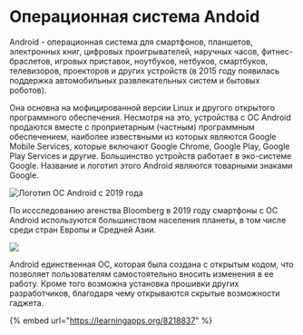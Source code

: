 # Операционная система Andoid

Android - операционная система для смартфонов, планшетов, электронных книг, цифровых проигрывателей, наручных часов, фитнес-браслетов, игровых приставок, ноутбуков, нетбуков, смартбуков, телевизоров, проекторов и других устройств \(в 2015 году появилась поддержка автомобильных развлекательных систем и бытовых роботов\).

Она основна на мофицированной версии Linux и другого открытого программного обеспечения. Несмотря на это, устройства с ОС Android продаются вместе с проприетарным \(частным\) программным обеспечением, наиболее извествными из которых являются Google Mobile Services, которые включают Google Chrome, Google Play, Google Play Services и другие. Большинство устройств работает в эко-системе Google. Название и логотип этого Android являются товарными знаками Google.

![&#x41B;&#x43E;&#x433;&#x43E;&#x442;&#x438;&#x43F; &#x41E;&#x421; Android &#x441; 2019 &#x433;&#x43E;&#x434;&#x430;](../.gitbook/assets/image%20%281%29.png)

По иссследованию агенства Bloomberg в 2019 году смартфоны с ОС Android используются большинством населения планеты, в том числе среди стран Европы и Средней Азии.

![](../.gitbook/assets/image%20%282%29.png)

Android единственная ОС, которая была создана с открытым кодом, что позволяет пользователям самостоятельно вносить изменения в ее работу. Кроме того возможна установка прошивки других разработчиков, благодаря чему открываются скрытые возможности гаджета.

{% embed url="https://learningapps.org/8218837" %}



